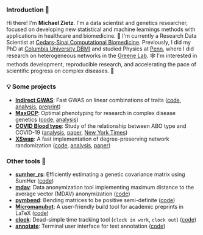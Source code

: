 ### Introduction 👋

Hi there! I'm **Michael Zietz**. I'm a data scientist and genetics researcher, focused on developing new statistical and machine learnings methods with applications in healthcare and biomedicine. 🧬 I'm currently a Research Data Scientist at [Cedars-Sinai Computational Biomedicine](https://www.cedars-sinai.edu/research-education/research/departments-institutes/computational-biomedicine.html). Previously, I did my PhD at [Columbia University DBMI](https://www.dbmi.columbia.edu/) and studied Physics at [Penn](https://www.upenn.edu/), where I did research on heterogeneous networks in the [Greene Lab](https://greenelab.com/). 🕸️ I'm interested in methods development, reproducible research, and accelerating the pace of scientific progress on complex diseases. 🏥

### 💡 Some projects

- [**Indirect GWAS**](https://github.com/tatonetti-lab/indirect-gwas): Fast GWAS on linear combinations of traits ([code](https://github.com/tatonetti-lab/indirect-gwas), [analysis](https://github.com/tatonetti-lab/indirect-gwas-analysis), [preprint](https://doi.org/10.1101/2023.11.20.567948))
- [**MaxGCP**](https://github.com/tatonetti-lab/maxgcp): Optimal phenotyping for research in complex disease genetics ([code](https://github.com/tatonetti-lab/maxgcp), [analysis](https://github.com/tatonetti-lab/maxgcp-analysis))
- [**COVID Blood type**](https://doi.org/10.1038/s41467-020-19623-x): Study of the relationship between ABO type and COVID-19 ([analysis](https://github.com/zietzm/abo_covid_analysis), [paper](https://doi.org/10.1038/s41467-020-19623-x), [New York Times](https://www.nytimes.com/2020/07/15/science/coronavirus-blood-type.html))
- [**XSwap**](https://github.com/hetio/xswap): A fast implementation of degree-preserving network randomization ([code](https://github.com/hetio/xswap), [analysis](https://github.com/greenelab/xswap-analysis), [paper](https://doi.org/10.1093/gigascience/giae001))


### Other tools 🔨

- [**sumher_rs**](https://github.com/zietzm/sumher_rs): Efficiently estimating a genetic covariance matrix using SumHer ([code](https://github.com/zietzm/sumher_rs))
- [**mdav**](https://github.com/zietzm/mdav): Data anonymization tool implementing maximum distance to the average vector (MDAV) anonymization ([code](https://github.com/zietzm/mdav))
- [**pymbend**](https://github.com/zietzm/pymbend): Bending matrices to be positive semi-definite ([code](https://github.com/zietzm/pymbend))
- [**Micromanubot**](https://github.com/zietzm/micromanubot): A user-friendly build tool for academic preprints in LaTeX ([code](https://github.com/zietzm/micromanubot))
- [**clock**](https://github.com/zietzm/clock): Dead-simple time tracking tool (`clock in work`, `clock out`) ([code](https://github.com/zietzm/clock))
- [**annotate**](https://github.com/zietzm/annotate): Terminal user interface for text annotation ([code](https://github.com/zietzm/annotate))
